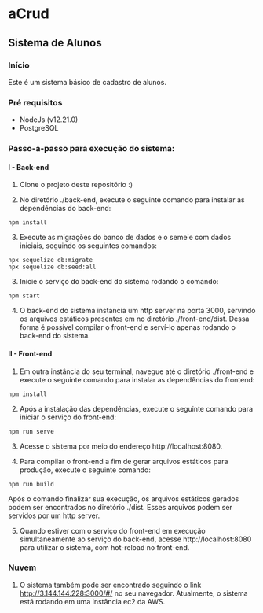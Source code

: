 # aCrud #
## Sistema de Alunos ##

### Início ###
Este é um sistema básico de cadastro de alunos.

### Pré requisitos ###
- NodeJs (v12.21.0)
- PostgreSQL

### Passo-a-passo para execução do sistema: ###
#### I - Back-end ####
1. Clone o projeto deste repositório :)

2. No diretório ./back-end, execute o seguinte comando para instalar as dependências do back-end:
```
npm install
```
3. Execute as migrações do banco de dados e o semeie com dados iniciais, seguindo os seguintes comandos:
```
npx sequelize db:migrate
npx sequelize db:seed:all
```

3. Inicie o serviço do back-end do sistema rodando o comando:
````
npm start
````

4. O back-end do sistema instancia um http server na porta 3000, servindo os arquivos estáticos presentes em no diretório ./front-end/dist. Dessa forma é possível compilar o front-end e serví-lo apenas rodando o back-end do sistema.

#### II - Front-end ####
1. Em outra instância do seu terminal, navegue até o diretório ./front-end e execute o seguinte comando para instalar as dependências do frontend:
````
npm install
````

2. Após a instalação das dependências, execute o seguinte comando para iniciar o serviço do front-end:
````
npm run serve
````

3. Acesse o sistema por meio do endereço http://localhost:8080.

4. Para compilar o front-end a fim de gerar arquivos estáticos para produção, execute o seguinte comando:
```
npm run build
```
Após o comando finalizar sua execução, os arquivos estáticos gerados podem ser encontrados no diretório ./dist. Esses arquivos podem ser servidos por um http server.

5. Quando estiver com o serviço do front-end em execução simultaneamente ao serviço do back-end, acesse http://localhost:8080 para utilizar o sistema, com hot-reload no front-end.


### Nuvem ###
1. O sistema também pode ser encontrado seguindo o link http://3.144.144.228:3000/#/ no seu navegador. Atualmente, o sistema está rodando em uma instância ec2 da AWS.
